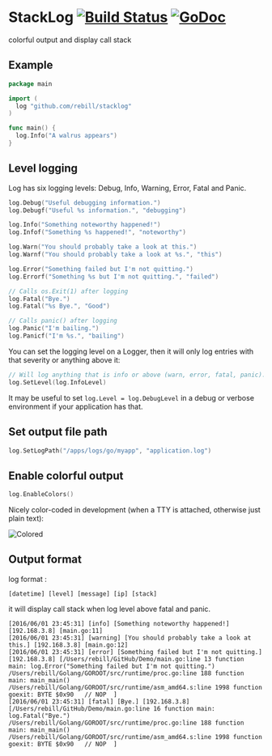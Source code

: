 # StackLog [![Build Status](https://travis-ci.org/rebill/stacklog.svg?branch=master)](https://travis-ci.org/rebill/stacklog) [![GoDoc](https://godoc.org/github.com/rebill/stacklog?status.svg)](https://godoc.org/github.com/rebill/stacklog)
colorful output and display call stack


## Example

```go
package main

import (
  log "github.com/rebill/stacklog"
)

func main() {
  log.Info("A walrus appears")
}
```

## Level logging
Log has six logging levels: Debug, Info, Warning, Error, Fatal and Panic.

```go
log.Debug("Useful debugging information.")
log.Debugf("Useful %s information.", "debugging")

log.Info("Something noteworthy happened!")
log.Infof("Something %s happened!", "noteworthy")

log.Warn("You should probably take a look at this.")
log.Warnf("You should probably take a look at %s.", "this")

log.Error("Something failed but I'm not quitting.")
log.Errorf("Something %s but I'm not quitting.", "failed")

// Calls os.Exit(1) after logging
log.Fatal("Bye.")
log.Fatal("%s Bye.", "Good")

// Calls panic() after logging
log.Panic("I'm bailing.")
log.Panicf("I'm %s.", "bailing")
```

You can set the logging level on a Logger, then it will only log entries with that severity or anything above it:

```go
// Will log anything that is info or above (warn, error, fatal, panic). Default.
log.SetLevel(log.InfoLevel)
```

It may be useful to set `log.Level = log.DebugLevel` in a debug or verbose environment if your application has that.

## Set output file path

```go
log.SetLogPath("/apps/logs/go/myapp", "application.log")
```

## Enable colorful output
```go
log.EnableColors()
```
Nicely color-coded in development (when a TTY is attached, otherwise just
plain text):

![Colored](http://o83oxyzd3.bkt.clouddn.com/stck_log.png)

## Output format
log format :
```
[datetime] [level] [message] [ip] [stack]
```
it will display call stack when log level above fatal and panic.

```
[2016/06/01 23:45:31] [info] [Something noteworthy happened!] [192.168.3.8] [main.go:11]
[2016/06/01 23:45:31] [warning] [You should probably take a look at this.] [192.168.3.8] [main.go:12]
[2016/06/01 23:45:31] [error] [Something failed but I'm not quitting.] [192.168.3.8] [/Users/rebill/GitHub/Demo/main.go:line 13 function main: log.Error("Something failed but I'm not quitting.")	/Users/rebill/Golang/GOROOT/src/runtime/proc.go:line 188 function main: main_main()	/Users/rebill/Golang/GOROOT/src/runtime/asm_amd64.s:line 1998 function goexit: BYTE	$0x90	// NOP	]
[2016/06/01 23:45:31] [fatal] [Bye.] [192.168.3.8] [/Users/rebill/GitHub/Demo/main.go:line 16 function main: log.Fatal("Bye.")	/Users/rebill/Golang/GOROOT/src/runtime/proc.go:line 188 function main: main_main()	/Users/rebill/Golang/GOROOT/src/runtime/asm_amd64.s:line 1998 function goexit: BYTE	$0x90	// NOP	]
```
